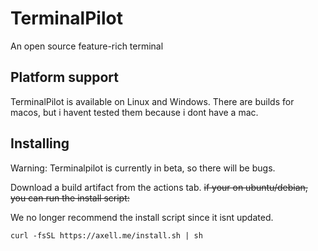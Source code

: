 # TerminalPilot
An open source feature-rich terminal
## Platform support
TerminalPilot is available on Linux and Windows. There are builds for macos, but i havent tested them because i dont have a mac.
## Installing
Warning: Terminalpilot is currently in beta, so there will be bugs.

Download a build artifact from the actions tab. ~~if your on ubuntu/debian, you can run the install script:~~

We no longer recommend the install script since it isnt updated.
```
curl -fsSL https://axell.me/install.sh | sh
```
